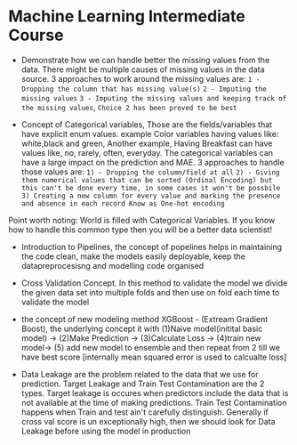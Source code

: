 # Machine Learning Intermediate Course

- Demonstrate how we can handle better the missing values from the data. There might be multiple causes of missing values in the data source. 3 approaches to work around the missing values are: 
`1 - Dropping the column that has missing value(s)`
`2 - Imputing the missing values`
`3 - Imputing the missing values and keeping track of the missing values`,
`Choice 2 has been proved to be best`

- Concept of Categorical variables, Those are the fields/variables that have explicit enum values. example Color variables having values like: white,black and green, Another example, Having Breakfast can have values like, no, rarely, often, everyday. The categorical variables can have a large impact on the prediction and MAE. 3 approaches to handle those values are:
`1) - Dropping the column/field at all`
`2) - Giving them numerical values that can be sorted (Ordinal Encoding) but this can't be done every time, in some cases it won't be possbile`
`3) Creating a new column for every value and marking the presence and absence in each record Know as One-hot encoding`

Point worth noting: World is filled with Categorical Variables. If you know how to handle this common type then you will be a better data scientist!

- Introduction to Pipelines, the concept of popelines helps in maintaining the code clean, make the models easily deployable, keep the datapreprocesisng and modelling code organised

- Cross Validation Concept. In this method to validate the model we divide the given data set into multiple folds and then use on fold each time to validate the model

- the concept of new modeling method XGBoost - (Extream Gradient Boost), the underlying concept it with (1)Naive model(initital basic model) -> (2)Make Prediction -> (3)Calculate Loss -> (4)train new model-> (5) add new model to ensemble and then repeat from 2 till we have best score [internally mean squared error is used to calcualte loss]

- Data Leakage are the problem related to the data that we use for prediction. Target Leakage and Train Test Contamination are the 2 types. Target leakage is occures when predictors include the data that is not available at the time of making predictions. Train Test Contamination happens when Train and test ain't carefully distinguish. Generally if cross val score is un exceptionally high, then we should look for Data Leakage before using the model in production  